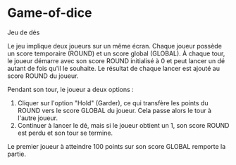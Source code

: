 # Game-of-dice
Jeu de dés

Le jeu implique deux joueurs sur un même écran. Chaque joueur possède un score temporaire (ROUND) et un score global (GLOBAL). À chaque tour, le joueur démarre avec son score ROUND initialisé à 0 et peut lancer un dé autant de fois qu'il le souhaite. Le résultat de chaque lancer est ajouté au score ROUND du joueur. 

Pendant son tour, le joueur a deux options :

 1) Cliquer sur l'option "Hold" (Garder), ce qui transfère les points du ROUND vers le score GLOBAL du joueur. Cela passe alors le tour à l'autre joueur.
 2) Continuer à lancer le dé, mais si le joueur obtient un 1, son score ROUND est perdu et son tour se termine.

Le premier joueur à atteindre 100 points sur son score GLOBAL remporte la partie.

